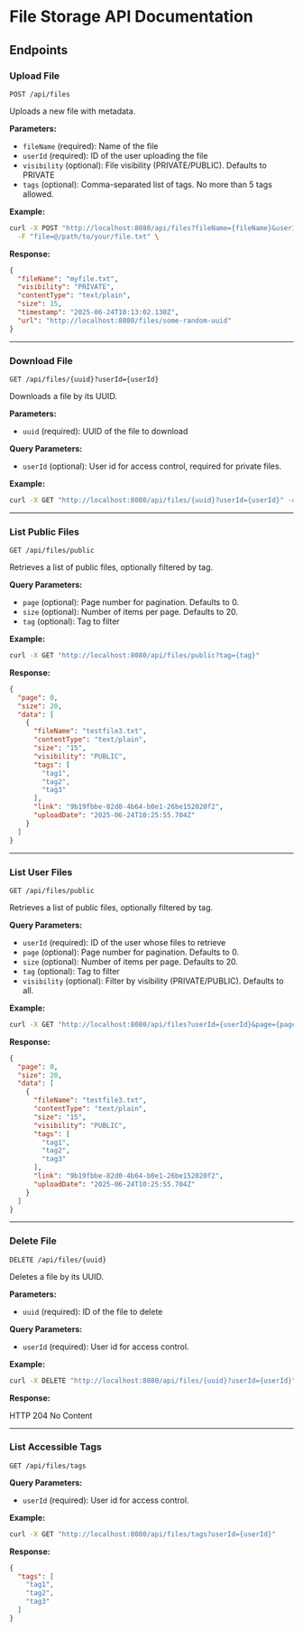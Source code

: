 # File Storage API Documentation

## Endpoints

### Upload File

`POST /api/files`

Uploads a new file with metadata.

**Parameters:**

- `fileName` (required): Name of the file
- `userId` (required): ID of the user uploading the file
- `visibility` (optional): File visibility (PRIVATE/PUBLIC). Defaults to PRIVATE
- `tags` (optional): Comma-separated list of tags. No more than 5 tags allowed.

**Example:**

```bash
curl -X POST "http://localhost:8080/api/files?fileName={fileName}&userId={userId}&visibility={visibility}&tags={tags}" \
  -F "file=@/path/to/your/file.txt" \
```

**Response:**

```json
{
  "fileName": "myfile.txt",
  "visibility": "PRIVATE",
  "contentType": "text/plain",
  "size": 15,
  "timestamp": "2025-06-24T10:13:02.130Z",
  "url": "http://localhost:8080/files/some-random-uuid"
}
```

---

### Download File

`GET /api/files/{uuid}?userId={userId}`

Downloads a file by its UUID.

**Parameters:**

- `uuid` (required): UUID of the file to download

**Query Parameters:**

- `userId` (optional): User id for access control, required for private files.

**Example:**

```bash
curl -X GET "http://localhost:8080/api/files/{uuid}?userId={userId}" -o downloaded_file.txt
```

---

### List Public Files

`GET /api/files/public`

Retrieves a list of public files, optionally filtered by tag.

**Query Parameters:**

- `page` (optional): Page number for pagination. Defaults to 0.
- `size` (optional): Number of items per page. Defaults to 20.
- `tag` (optional): Tag to filter

**Example:**

```bash
curl -X GET "http://localhost:8080/api/files/public?tag={tag}"
```

**Response:**

```json
{
  "page": 0,
  "size": 20,
  "data": [
    {
      "fileName": "testfile3.txt",
      "contentType": "text/plain",
      "size": "15",
      "visibility": "PUBLIC",
      "tags": [
        "tag1",
        "tag2",
        "tag3"
      ],
      "link": "9b19fbbe-82d0-4b64-b0e1-26be152020f2",
      "uploadDate": "2025-06-24T10:25:55.704Z"
    }
  ]
}
```

---

### List User Files

`GET /api/files/public`

Retrieves a list of public files, optionally filtered by tag.

**Query Parameters:**

- `userId` (required): ID of the user whose files to retrieve
- `page` (optional): Page number for pagination. Defaults to 0.
- `size` (optional): Number of items per page. Defaults to 20.
- `tag` (optional): Tag to filter
- `visibility` (optional): Filter by visibility (PRIVATE/PUBLIC). Defaults to all.

**Example:**

```bash
curl -X GET "http://localhost:8080/api/files?userId={userId}&page={page}&size={size}&tag={tag}&visibility={visibility}"
```

**Response:**

```json
{
  "page": 0,
  "size": 20,
  "data": [
    {
      "fileName": "testfile3.txt",
      "contentType": "text/plain",
      "size": "15",
      "visibility": "PUBLIC",
      "tags": [
        "tag1",
        "tag2",
        "tag3"
      ],
      "link": "9b19fbbe-82d0-4b64-b0e1-26be152020f2",
      "uploadDate": "2025-06-24T10:25:55.704Z"
    }
  ]
}
```

---

### Delete File

`DELETE /api/files/{uuid}`

Deletes a file by its UUID.

**Parameters:**

- `uuid` (required): ID of the file to delete

**Query Parameters:**

- `userId` (required): User id for access control.

**Example:**

```bash
curl -X DELETE "http://localhost:8080/api/files/{uuid}?userId={userId}"
```

**Response:**

HTTP 204 No Content

---

### List Accessible Tags

`GET /api/files/tags`

**Query Parameters:**

- `userId` (required): User id for access control.

**Example:**

```bash
curl -X GET "http://localhost:8080/api/files/tags?userId={userId}"
```

**Response:**

```json
{
  "tags": [
    "tag1",
    "tag2",
    "tag3"
  ]
}
```